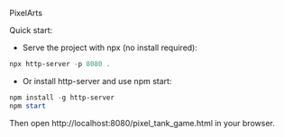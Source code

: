 PixelArts

Quick start:

- Serve the project with npx (no install required):

```powershell
npx http-server -p 8080 .
```

- Or install http-server and use npm start:

```powershell
npm install -g http-server
npm start
```

Then open http://localhost:8080/pixel_tank_game.html in your browser.
